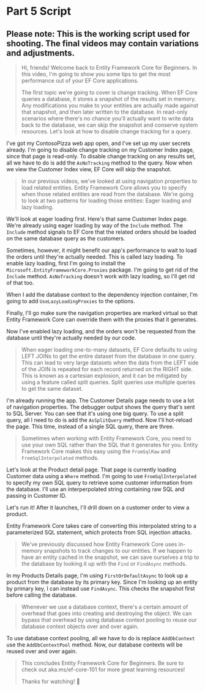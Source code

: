 # Part 5 Script

## Please note: This is the working script used for shooting. The final videos may contain variations and adjustments.

> Hi, friends! Welcome back to Entity Framework Core for Beginners. In this video, I'm going to show you some tips to get the most performance out of your EF Core applications.
>
> The first topic we're going to cover is change tracking. When EF Core queries a database, it stores a snapshot of the results set in memory. Any modifications you make to your entities are actually made against that snapshot, and then later written to the database. In read-only scenarios where there's no chance you'll actually want to write data back to the database, we can skip the snapshot and conserve system resources. Let's look at how to disable change tracking for a query.

I've got my ContosoPizza web app open, and I've set up my user secrets already. I'm going to disable change tracking on my Customer Index page, since that page is read-only. To disable change tracking on any results set, all we have to do is add the `AsNoTracking` method to the query. Now when we view the Customer Index view, EF Core will skip the snapshot.

> In our previous videos, we've looked at using navigation properties to load related entities. Entity Framework Core allows you to specify when those related entities are read from the database. We're going to look at two patterns for loading those entities: Eager loading and lazy loading.

We'll look at eager loading first. Here's that same Customer Index page. We're already using eager loading by way of the `Include` method. The `Include` method signals to EF Core that the related orders should be loaded on the same database query as the customers.

Sometimes, however, it might benefit our app's performance to wait to load the orders until they're actually needed. This is called lazy loading. To enable lazy loading, first I'm going to install the `Microsoft.EntityFrameworkCore.Proxies` package. I'm going to get rid of the `Include` method. `AsNoTracking` doesn't work with lazy loading, so I'll get rid of that too.

When I add the database context to the dependency injection container, I'm going to add `UseLazyLoadingProxies` to the options.

Finally, I'll go make sure the navigation properties are marked virtual so that Entity Framework Core can override them with the proxies that it generates.

Now I've enabled lazy loading, and the orders won't be requested from the database until they're actually needed by our code.

> When eager loading one-to-many datasets, EF Core defaults to using LEFT JOINs to get the entire dataset from the database in one query. This can lead to very large datasets when the data from the LEFT side of the JOIN is repeated for each record returned on the RIGHT side. This is known as a cartesian explosion, and it can be mitigated by using a feature called split queries. Split queries use multiple queries to get the same dataset.

I'm already running the app. The Customer Details page needs to use a lot of navigation properties. The debugger output shows the query that's sent to SQL Server. You can see that it's using one big query. To use a split query, all I need to do is add the `AsSplitQuery` method. Now I'll hot-reload the page. This time, instead of a single SQL query, there are three.

> Sometimes when working with Entity Framework Core, you need to use your own SQL rather than the SQL that it generates for you. Entity Framework Core makes this easy using the `FromSqlRaw` and `FromSqlInterpolated` methods.

Let's look at the Product detail page. That page is currently loading Customer data using a `Where` method. I'm going to use `FromSqlInterpolated` to specify my own SQL query to retrieve some customer information from the database. I'll use an interperpolated string containing raw SQL and passing in Customer ID.

Let's run it! After it launches, I'll drill down on a customer order to view a product.

Entity Framework Core takes care of converting this interpolated string to a parameterized SQL statement, which protects from SQL injection attacks.

> We've previously discussed how Entity Framework Core uses in-memory snapshots to track changes to our entities. If we happen to have an entity cached in the snapshot, we can save ourselves a trip to the database by looking it up with the `Find` or `FindAsync` methods.

In my Products Details page, I'm using `FirstOrDefaultAsync` to look up a product from the database by its primary key. Since I'm looking up an entity by primary key, I can instead use `FindAsync`. This checks the snapshot first before calling the database.

> Whenever we use a database context, there's a certain amount of overhead that goes into creating and destroying the object. We can bypass that overhead by using database context pooling to reuse our database context objects over and over again.

To use database context pooling, all we have to do is replace `AddDbContext` use the `AddDbContextPool` method. Now, our database contexts will be reused over and over again.

> This concludes Entity Framework Core for Beginners. Be sure to check out aka.ms/ef-core-101 for more great learning resources!
>
> Thanks for watching! 🙂